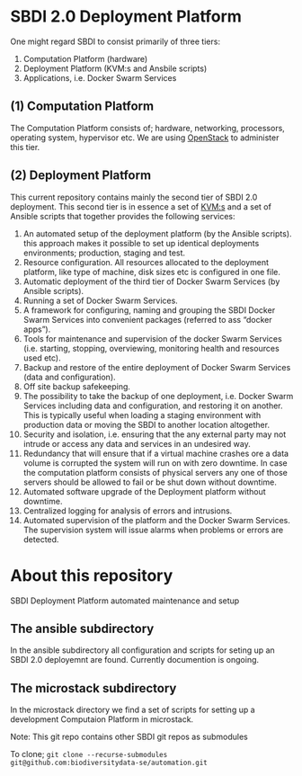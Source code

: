 # SBDI 2.0 Deployment Platform

One might regard SBDI to consist primarily of three tiers:
1. Computation Platform (hardware)
2. Deployment Platform (KVM:s and Ansbile scripts) 
3. Applications, i.e. Docker Swarm Services
	
## (1) Computation Platform

The Computation Platform consists of; hardware, networking, processors, operating system, hypervisor etc. 
We are using [OpenStack](https://www.openstack.org/)  to administer this tier.

## (2) Deployment Platform
This current repository contains mainly the second tier of SBDI 2.0 deployment.
This second tier is in essence a set of [KVM:s](https://en.wikipedia.org/wiki/Kernel-based_Virtual_Machine) and a set of Ansible scripts that together provides the following services:

1. An automated setup of the deployment platform (by the Ansible scripts). 
    this approach makes it possible to set up identical deployments environments; production, staging and test.
3. Resource configuration. All resources allocated to the deployment platform, like type of machine, disk sizes etc is configured in one file.
4. Automatic deployment of the third tier of Docker Swarm Services (by Ansible scripts).
5. Running a set of Docker Swarm Services.
6. A framework for configuring, naming and grouping the SBDI Docker Swarm Services into convenient packages (referred to ass “docker apps”).
7. Tools for maintenance and supervision of the docker Swarm Services (i.e. starting, stopping, overviewing, monitoring health and resources used etc).
8. Backup and restore of the entire deployment of Docker Swarm Services (data and configuration).
9. Off site backup safekeeping.
10. The possibility to take the backup of one deployment, i.e. Docker Swarm Services including data and configuration, and restoring it on another. This is typically useful when loading a staging environment with production data or moving the SBDI to another location altogether. 
11. Security and isolation, i.e. ensuring that the any external party may not intrude or access any data and services in an undesired way.
12. Redundancy that will ensure that if a virtual machine crashes ore a data volume is corrupted the system will run on with zero downtime. In case the computation platform consists of physical servers any one of those servers should be allowed to fail or be shut down without downtime.
13. Automated software upgrade of the Deployment platform without downtime.
14. Centralized logging for analysis of errors and intrusions.
15. Automated supervision of the platform and the Docker Swarm Services. The supervision system will issue alarms when problems or errors are detected. 


# About this repository

SBDI Deployment Platform automated maintenance and setup

## The ansible subdirectory

In the ansible subdirectory all configuration and scripts for seting up an SBDI 2.0 deployemnt are found.
Currently documention is ongoing.

## The microstack subdirectory

In the microstack directory we find a set of scripts for setting up a development Computaion Platform in microstack.



Note: This git repo contains other SBDI git repos as submodules

To clone; ```git clone --recurse-submodules git@github.com:biodiversitydata-se/automation.git```



